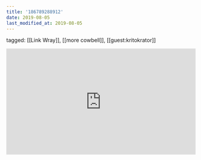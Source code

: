 ```yaml
---
title: '186789288912'
date: 2019-08-05
last_modified_at: 2019-08-05
---
```

tagged: [[Link Wray]], [[more cowbell]], [[guest:kritokrator]]
<iframe allow="accelerometer; autoplay; clipboard-write; encrypted-media; gyroscope; picture-in-picture" allowfullscreen="" frameborder="0" height="281" id="youtube_iframe" src="https://www.youtube.com/embed/nsG4nv_a5-8?feature=oembed&amp;enablejsapi=1&amp;origin=https://safe.txmblr.com&amp;wmode=opaque" width="500"></iframe>